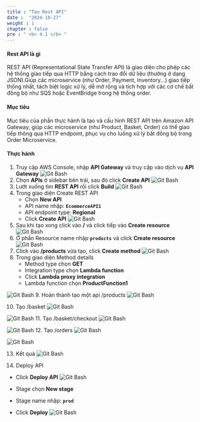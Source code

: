 ```yaml
---
title : "Tạo Rest API"
date :  "2024-10-27" 
weight : 1 
chapter : false
pre : " <b> 4.1 </b> "
---
```


#### Rest API là gì
REST API (Representational State Transfer API) là giao diện cho phép các hệ thống giao tiếp qua HTTP bằng cách trao đổi dữ liệu (thường ở dạng JSON).Giúp các microservice (như Order, Payment, Inventory...) giao tiếp thống nhất, tách biệt logic xử lý, dễ mở rộng và tích hợp với các cơ chế bất đồng bộ như SQS hoặc EventBridge trong hệ thống order.

#### Mục tiêu
Mục tiêu của phần thực hành là tạo và cấu hình REST API trên Amazon API Gateway, giúp các microservice (như Product, Basket, Order) có thể giao tiếp thông qua HTTP endpoint, phục vụ cho luồng xử lý bất đồng bộ trong Order Microservice.

#### Thực hành

1. Truy cập AWS Console, nhập **API Gateway** và truy cập vào dịch vụ **API Gateway**
![Git Bash](mages/4-1/01.png?width=50pc)
2. Chọn **APIs** ở sidebar bên trái, sau đó click **Create API**
![Git Bash](mages/4-1/02.png?width=50pc)
3. Lướt xuống tìm **REST API** rồi click **Build**
![Git Bash](mages/4-1/03.png?width=50pc)
4. Trong giao diện Create REST API
   - Chọn **New API** 
   - API name nhập: **`EcommerceAPI1`**
   - API endpoint type: **Regional**
   - Click **Create API**
![Git Bash](mages/4-1/04.png?width=50pc)
5. Sau khi tạo xong click vào **/** và click tiếp vào **Create resource**
![Git Bash](mages/4-1/05.png?width=50pc)
6. Ở phần Resource name nhập **`products`** và click **Create resource**
![Git Bash](mages/4-1/06.png?width=50pc)
7. Click vào **/products** vừa tạo, click **Create method**
![Git Bash](mages/4-1/07.png?width=50pc)
8. Trong giao diện Method details
   - Method type chọn **GET**
   - Integration type chọn **Lambda function**
   - Click **Lambda proxy integration**
   - Lambda function chọn **ProductFunction1**

![Git Bash](mages/4-1/08.png?width=40pc)
9. Hoàn thành tạo một api /products
![Git Bash](mages/4-1/09.png?width=50pc)

10. Tạo /basket
![Git Bash](mages/4-1/10.png?width=50pc)

![Git Bash](mages/4-1/11.png?width=50pc)
11. Tạo /basket/checkout
![Git Bash](mages/4-1/12.png?width=50pc)

![Git Bash](mages/4-1/13.png?width=50pc)
12. Tạo /orders
![Git Bash](mages/4-1/14.png?width=50pc)

![Git Bash](mages/4-1/15.png?width=50pc)

13. Kết quả
![Git Bash](mages/4-1/16.png?width=50pc)

14. Deploy API
   - Click **Deploy API**
![Git Bash](mages/4-1/17.png?width=50pc)

   - Stage chọn **New stage**
   - Stage name nhập: **`prod`**
   - Click **Deploy**
![Git Bash](mages/4-1/18.png?width=50pc)
